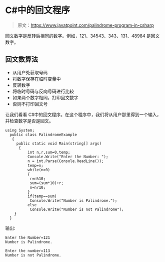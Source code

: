 # C#中的回文程序

> 原文：<https://www.javatpoint.com/palindrome-program-in-csharp>

回文数字是反转后相同的数字。例如，121、34543、343、131、48984 是回文数字。

## 回文数算法

*   从用户处获取号码
*   将数字保存在临时变量中
*   反转数字
*   将临时号码与反向号码进行比较
*   如果两个数字相同，打印回文数字
*   否则不打印回文号

让我们看看 C#中的回文程序。在这个程序中，我们将从用户那里得到一个输入，并检查数字是否是回文。

```
using System;
  public class PalindromeExample
   {
     public static void Main(string[] args)
      {
          int n,r,sum=0,temp;  
          Console.Write("Enter the Number: "); 
          n = int.Parse(Console.ReadLine());
          temp=n;    
          while(n>0)    
          {    
           r=n%10;    
           sum=(sum*10)+r;    
           n=n/10;    
          }    
          if(temp==sum)    
           Console.Write("Number is Palindrome.");    
          else    
           Console.Write("Number is not Palindrome");   
    }
  }

```

输出:

```
Enter the Number=121   
Number is Palindrome.

```

```
Enter the number=113  
Number is not Palindrome.

```